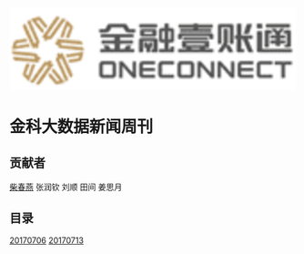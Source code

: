 ![金融壹账通](./imgs/jrzyt-logo.png)


金科大数据新闻周刊
===============

## 贡献者

[柴春燕](http://www.chaichunyan.com)
张润钦
刘顺
田间
姜思月

## 目录

[20170706](https://github.com/pj-bigdata/bigdata-news-weekly/blob/master/20170706.md)
[20170713](https://github.com/pj-bigdata/bigdata-news-weekly/blob/master/20170713.md)
